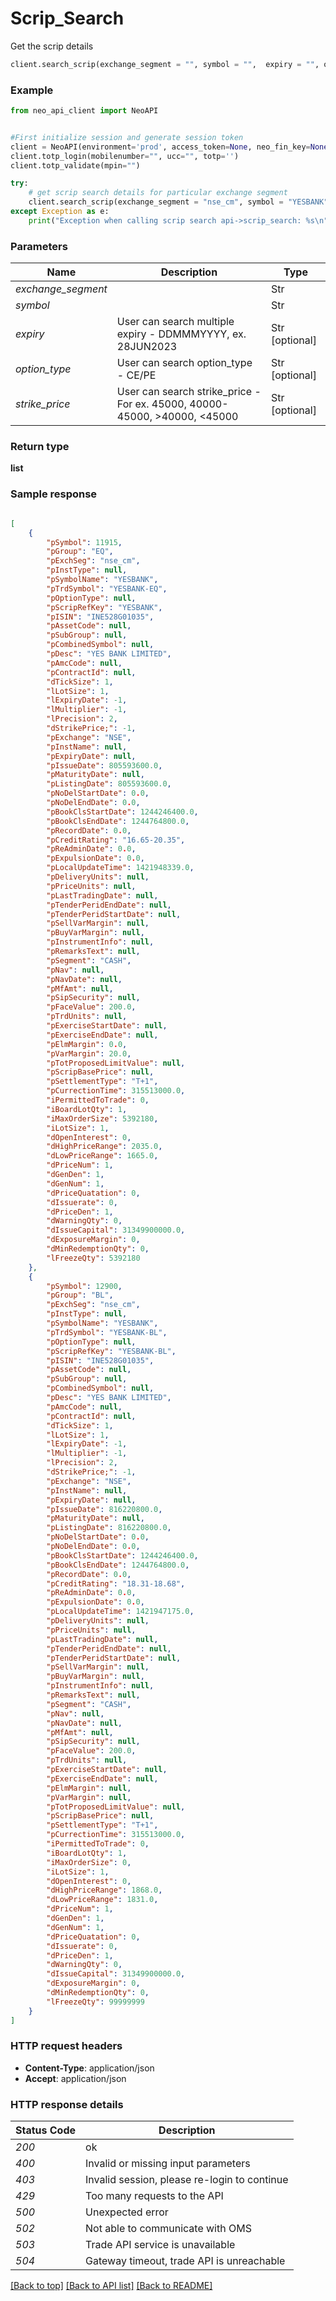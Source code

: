 # **Scrip_Search**
Get the scrip details

```python
client.search_scrip(exchange_segment = "", symbol = "",  expiry = "", option_type = "", strike_price = "")
```

### Example

```python
from neo_api_client import NeoAPI


#First initialize session and generate session token
client = NeoAPI(environment='prod', access_token=None, neo_fin_key=None)
client.totp_login(mobilenumber="", ucc="", totp='')
client.totp_validate(mpin="")

try:
    # get scrip search details for particular exchange segment
    client.search_scrip(exchange_segment = "nse_cm", symbol = "YESBANK",  expiry = "", option_type = "", strike_price = "")
except Exception as e:
    print("Exception when calling scrip search api->scrip_search: %s\n" % e)

```
### Parameters

| Name                | Description                     | Type           |
|---------------------|---------------------------------|----------------|
| *exchange_segment*  |                                 | Str            |
| *symbol*            |                                 | Str            |
| *expiry*            | User can search multiple expiry - DDMMMYYYY, ex. 28JUN2023 | Str [optional] |
| *option_type*       | User can search option_type - CE/PE     | Str [optional] |
| *strike_price*      | User can search strike_price - For ex. 45000, 40000-45000, >40000, <45000   | Str [optional] |


### Return type

**list**

### Sample response

```json

[
    {
        "pSymbol": 11915,
        "pGroup": "EQ",
        "pExchSeg": "nse_cm",
        "pInstType": null,
        "pSymbolName": "YESBANK",
        "pTrdSymbol": "YESBANK-EQ",
        "pOptionType": null,
        "pScripRefKey": "YESBANK",
        "pISIN": "INE528G01035",
        "pAssetCode": null,
        "pSubGroup": null,
        "pCombinedSymbol": null,
        "pDesc": "YES BANK LIMITED",
        "pAmcCode": null,
        "pContractId": null,
        "dTickSize": 1,
        "lLotSize": 1,
        "lExpiryDate": -1,
        "lMultiplier": -1,
        "lPrecision": 2,
        "dStrikePrice;": -1,
        "pExchange": "NSE",
        "pInstName": null,
        "pExpiryDate": null,
        "pIssueDate": 805593600.0,
        "pMaturityDate": null,
        "pListingDate": 805593600.0,
        "pNoDelStartDate": 0.0,
        "pNoDelEndDate": 0.0,
        "pBookClsStartDate": 1244246400.0,
        "pBookClsEndDate": 1244764800.0,
        "pRecordDate": 0.0,
        "pCreditRating": "16.65-20.35",
        "pReAdminDate": 0.0,
        "pExpulsionDate": 0.0,
        "pLocalUpdateTime": 1421948339.0,
        "pDeliveryUnits": null,
        "pPriceUnits": null,
        "pLastTradingDate": null,
        "pTenderPeridEndDate": null,
        "pTenderPeridStartDate": null,
        "pSellVarMargin": null,
        "pBuyVarMargin": null,
        "pInstrumentInfo": null,
        "pRemarksText": null,
        "pSegment": "CASH",
        "pNav": null,
        "pNavDate": null,
        "pMfAmt": null,
        "pSipSecurity": null,
        "pFaceValue": 200.0,
        "pTrdUnits": null,
        "pExerciseStartDate": null,
        "pExerciseEndDate": null,
        "pElmMargin": 0.0,
        "pVarMargin": 20.0,
        "pTotProposedLimitValue": null,
        "pScripBasePrice": null,
        "pSettlementType": "T+1",
        "pCurrectionTime": 315513000.0,
        "iPermittedToTrade": 0,
        "iBoardLotQty": 1,
        "iMaxOrderSize": 5392180,
        "iLotSize": 1,
        "dOpenInterest": 0,
        "dHighPriceRange": 2035.0,
        "dLowPriceRange": 1665.0,
        "dPriceNum": 1,
        "dGenDen": 1,
        "dGenNum": 1,
        "dPriceQuatation": 0,
        "dIssuerate": 0,
        "dPriceDen": 1,
        "dWarningQty": 0,
        "dIssueCapital": 31349900000.0,
        "dExposureMargin": 0,
        "dMinRedemptionQty": 0,
        "lFreezeQty": 5392180
    },
    {
        "pSymbol": 12900,
        "pGroup": "BL",
        "pExchSeg": "nse_cm",
        "pInstType": null,
        "pSymbolName": "YESBANK",
        "pTrdSymbol": "YESBANK-BL",
        "pOptionType": null,
        "pScripRefKey": "YESBANK-BL",
        "pISIN": "INE528G01035",
        "pAssetCode": null,
        "pSubGroup": null,
        "pCombinedSymbol": null,
        "pDesc": "YES BANK LIMITED",
        "pAmcCode": null,
        "pContractId": null,
        "dTickSize": 1,
        "lLotSize": 1,
        "lExpiryDate": -1,
        "lMultiplier": -1,
        "lPrecision": 2,
        "dStrikePrice;": -1,
        "pExchange": "NSE",
        "pInstName": null,
        "pExpiryDate": null,
        "pIssueDate": 816220800.0,
        "pMaturityDate": null,
        "pListingDate": 816220800.0,
        "pNoDelStartDate": 0.0,
        "pNoDelEndDate": 0.0,
        "pBookClsStartDate": 1244246400.0,
        "pBookClsEndDate": 1244764800.0,
        "pRecordDate": 0.0,
        "pCreditRating": "18.31-18.68",
        "pReAdminDate": 0.0,
        "pExpulsionDate": 0.0,
        "pLocalUpdateTime": 1421947175.0,
        "pDeliveryUnits": null,
        "pPriceUnits": null,
        "pLastTradingDate": null,
        "pTenderPeridEndDate": null,
        "pTenderPeridStartDate": null,
        "pSellVarMargin": null,
        "pBuyVarMargin": null,
        "pInstrumentInfo": null,
        "pRemarksText": null,
        "pSegment": "CASH",
        "pNav": null,
        "pNavDate": null,
        "pMfAmt": null,
        "pSipSecurity": null,
        "pFaceValue": 200.0,
        "pTrdUnits": null,
        "pExerciseStartDate": null,
        "pExerciseEndDate": null,
        "pElmMargin": null,
        "pVarMargin": null,
        "pTotProposedLimitValue": null,
        "pScripBasePrice": null,
        "pSettlementType": "T+1",
        "pCurrectionTime": 315513000.0,
        "iPermittedToTrade": 0,
        "iBoardLotQty": 1,
        "iMaxOrderSize": 0,
        "iLotSize": 1,
        "dOpenInterest": 0,
        "dHighPriceRange": 1868.0,
        "dLowPriceRange": 1831.0,
        "dPriceNum": 1,
        "dGenDen": 1,
        "dGenNum": 1,
        "dPriceQuatation": 0,
        "dIssuerate": 0,
        "dPriceDen": 1,
        "dWarningQty": 0,
        "dIssueCapital": 31349900000.0,
        "dExposureMargin": 0,
        "dMinRedemptionQty": 0,
        "lFreezeQty": 99999999
    }
]
```

### HTTP request headers

 - **Content-Type**: application/json
 - **Accept**: application/json

### HTTP response details
| Status Code | Description                                  |
|-------------|----------------------------------------------|
| *200*       | ok                                           |
| *400*       | Invalid or missing input parameters          |
| *403*       | Invalid session, please re-login to continue |
| *429*       | Too many requests to the API                 |
| *500*       | Unexpected error                             |
| *502*       | Not able to communicate with OMS             |
| *503*       | Trade API service is unavailable             |
| *504*       | Gateway timeout, trade API is unreachable    |

[[Back to top]](#) [[Back to API list]](../README.md#documentation-for-api-endpoints)  [[Back to README]](../README.md)
